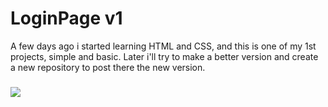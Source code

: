 # LoginPage v1
A few days ago i started learning HTML and CSS, and this is one of my 1st projects, simple and basic.
Later i'll try to make a better version and create a new repository to post there the new version.
###
<img src="https://cdn.discordapp.com/attachments/852859780326621256/1036264268221386782/unknown.png">
